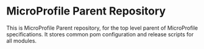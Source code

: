 # MicroProfile Parent Repository

This is MicroProfile Parent repository, for the top level parent of MicroProfile specifications.  It stores common pom configuration and release scripts for all modules.
